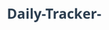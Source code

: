 # Daily-Tracker-
<!DOCTYPE html>
<html lang="en">
<head>
    <meta charset="UTF-8">
    <meta name="viewport" content="width=device-width, initial-scale=1.0">
    <title>Daily Finance Tracker</title>
    <style>
        * {
            box-sizing: border-box;
            font-family: 'Segoe UI', Tahoma, Geneva, Verdana, sans-serif;
        }
        
        body {
            margin: 0;
            padding: 20px;
            background-color: #f5f7fa;
            color: #333;
        }
        
        .container {
            max-width: 1200px;
            margin: 0 auto;
            background-color: white;
            border-radius: 10px;
            box-shadow: 0 0 20px rgba(0, 0, 0, 0.1);
            padding: 20px;
        }
        
        h1 {
            text-align: center;
            color: #2c3e50;
            margin-bottom: 30px;
        }
        
        .summary-container {
            display: flex;
            justify-content: space-between;
            margin-bottom: 30px;
            gap: 20px;
        }
        
        .summary-box {
            flex: 1;
            background-color: #f8f9fa;
            border: 1px solid #e9ecef;
            border-radius: 8px;
            padding: 20px;
            text-align: center;
        }
        
        .summary-box.income {
            border-top: 5px solid #27ae60;
        }
        
        .summary-box.expense {
            border-top: 5px solid #e74c3c;
        }
        
        .summary-box.cash {
            border-top: 5px solid #3498db;
        }
        
        .summary-title {
            font-size: 1.2rem;
            margin-bottom: 10px;
            font-weight: bold;
        }
        
        .summary-value {
            font-size: 1.8rem;
            font-weight: bold;
        }
        
        .income-value {
            color: #27ae60;
        }
        
        .expense-value {
            color: #e74c3c;
        }
        
        .cash-value {
            color: #3498db;
        }
        
        .section-title {
            font-size: 1.5rem;
            margin: 30px 0 20px;
            color: #3498db;
            font-weight: bold;
            padding-bottom: 10px;
            border-bottom: 2px solid #3498db;
        }
        
        .month-header {
            text-align: center;
            font-size: 1.5rem;
            margin-bottom: 20px;
            color: #3498db;
            font-weight: bold;
        }
        
        table {
            width: 100%;
            border-collapse: collapse;
            margin-top: 20px;
            margin-bottom: 30px;
        }
        
        th, td {
            padding: 12px 15px;
            text-align: left;
            border-bottom: 1px solid #ddd;
        }
        
        th {
            background-color: #3498db;
            color: white;
        }
        
        tr:nth-child(even) {
            background-color: #f2f2f2;
        }
        
        tr:hover {
            background-color: #e9f7fe;
        }
        
        input[type="text"], input[type="number"] {
            width: 100%;
            padding: 8px;
            border: 1px solid #ddd;
            border-radius: 4px;
        }
        
        .add-row-btn {
            background-color: #2ecc71;
            color: white;
            border: none;
            padding: 10px 15px;
            border-radius: 4px;
            cursor: pointer;
            margin-top: 15px;
            font-size: 16px;
            display: block;
            width: 100%;
        }
        
        .add-row-btn:hover {
            background-color: #27ae60;
        }
        
        .save-btn {
            background-color: #3498db;
            color: white;
            border: none;
            padding: 8px 12px;
            border-radius: 4px;
            cursor: pointer;
        }
        
        .save-btn:hover {
            background-color: #2980b9;
        }
        
        .footer {
            text-align: center;
            margin-top: 30px;
            color: #7f8c8d;
            font-size: 0.9rem;
        }
    </style>
</head>
<body>
    <div class="container">
        <h1>Daily Finance Tracker</h1>
        
        <div class="month-header" id="current-month"></div>
        
        <div class="summary-container">
            <div class="summary-box income">
                <div class="summary-title">Total Income</div>
                <div class="summary-value income-value" id="total-income">Rs. 0.00</div>
            </div>
            
            <div class="summary-box expense">
                <div class="summary-title">Total Expenditures</div>
                <div class="summary-value expense-value" id="total-expense">Rs. 0.00</div>
            </div>
            
            <div class="summary-box cash">
                <div class="summary-title">Cash in Hand</div>
                <div class="summary-value cash-value" id="cash-in-hand">Rs. 0.00</div>
            </div>
        </div>
        
        <div class="section-title">Income Entries</div>
        
        <table id="income-table">
            <thead>
                <tr>
                    <th>S.No</th>
                    <th>Detail</th>
                    <th>Amount (Rs.)</th>
                    <th>Date</th>
                    <th>Time</th>
                    <th>Date Wise Total</th>
                </tr>
            </thead>
            <tbody>
                <!-- Income rows will be added dynamically -->
            </tbody>
        </table>
        
        <button class="add-row-btn" id="add-income-row">Add New Income</button>
        
        <div class="section-title">Expenditure Entries</div>
        
        <table id="expense-table">
            <thead>
                <tr>
                    <th>S.No</th>
                    <th>Detail</th>
                    <th>Amount (Rs.)</th>
                    <th>Date</th>
                    <th>Time</th>
                    <th>Date Wise Total</th>
                </tr>
            </thead>
            <tbody>
                <!-- Expense rows will be added dynamically -->
            </tbody>
        </table>
        
        <button class="add-row-btn" id="add-expense-row">Add New Expenditure</button>
        
        <div class="footer">
            <p>Entries automatically record date and time when amount is entered</p>
        </div>
    </div>

    <script>
        document.addEventListener('DOMContentLoaded', function() {
            // Get current month and year
            const now = new Date();
            const monthNames = ["January", "February", "March", "April", "May", "June",
                "July", "August", "September", "October", "November", "December"
            ];
            document.getElementById('current-month').textContent = 
                `${monthNames[now.getMonth()]} ${now.getFullYear()}`;
            
            // Table references
            const incomeTableBody = document.querySelector('#income-table tbody');
            const expenseTableBody = document.querySelector('#expense-table tbody');
            const addIncomeBtn = document.getElementById('add-income-row');
            const addExpenseBtn = document.getElementById('add-expense-row');
            
            // Summary elements
            const totalIncomeElement = document.getElementById('total-income');
            const totalExpenseElement = document.getElementById('total-expense');
            const cashInHandElement = document.getElementById('cash-in-hand');
            
            // Load data from localStorage if available
            let incomes = JSON.parse(localStorage.getItem('incomes')) || [];
            let expenses = JSON.parse(localStorage.getItem('expenses')) || [];
            
            // Function to calculate date-wise totals
            function calculateDateWiseTotals(entries) {
                const dateTotals = {};
                
                entries.forEach(entry => {
                    if (!dateTotals[entry.date]) {
                        dateTotals[entry.date] = 0;
                    }
                    dateTotals[entry.date] += parseFloat(entry.amount);
                });
                
                return dateTotals;
            }
            
            // Function to update summary boxes
            function updateSummary() {
                let totalIncome = 0;
                let totalExpense = 0;
                
                incomes.forEach(income => {
                    totalIncome += parseFloat(income.amount);
                });
                
                expenses.forEach(expense => {
                    totalExpense += parseFloat(expense.amount);
                });
                
                totalIncomeElement.textContent = `Rs. ${totalIncome.toFixed(2)}`;
                totalExpenseElement.textContent = `Rs. ${totalExpense.toFixed(2)}`;
                cashInHandElement.textContent = `Rs. ${(totalIncome - totalExpense).toFixed(2)}`;
            }
            
            // Render income rows
            function renderIncomeRows() {
                incomeTableBody.innerHTML = '';
                const dateTotals = calculateDateWiseTotals(incomes);
                
                incomes.forEach((income, index) => {
                    const row = document.createElement('tr');
                    
                    row.innerHTML = `
                        <td>${index + 1}</td>
                        <td>${income.detail}</td>
                        <td>Rs. ${parseFloat(income.amount).toFixed(2)}</td>
                        <td>${income.date || ''}</td>
                        <td>${income.time || ''}</td>
                        <td>${income.date ? `Rs. ${dateTotals[income.date].toFixed(2)}` : ''}</td>
                    `;
                    
                    incomeTableBody.appendChild(row);
                });
                
                updateSummary();
            }
            
            // Render expense rows
            function renderExpenseRows() {
                expenseTableBody.innerHTML = '';
                const dateTotals = calculateDateWiseTotals(expenses);
                
                expenses.forEach((expense, index) => {
                    const row = document.createElement('tr');
                    
                    row.innerHTML = `
                        <td>${index + 1}</td>
                        <td>${expense.detail}</td>
                        <td>Rs. ${parseFloat(expense.amount).toFixed(2)}</td>
                        <td>${expense.date || ''}</td>
                        <td>${expense.time || ''}</td>
                        <td>${expense.date ? `Rs. ${dateTotals[expense.date].toFixed(2)}` : ''}</td>
                    `;
                    
                    expenseTableBody.appendChild(row);
                });
                
                updateSummary();
            }
            
            // Add new income row
            addIncomeBtn.addEventListener('click', function() {
                const newRow = document.createElement('tr');
                newRow.innerHTML = `
                    <td>${incomes.length + 1}</td>
                    <td><input type="text" class="detail-input" placeholder="Enter income details"></td>
                    <td><input type="number" class="amount-input" placeholder="0.00" step="0.01"></td>
                    <td></td>
                    <td></td>
                    <td></td>
                `;
                
                incomeTableBody.appendChild(newRow);
                
                // Focus on the detail input
                newRow.querySelector('.detail-input').focus();
                
                // Add event to amount input to save when entered
                const amountInput = newRow.querySelector('.amount-input');
                amountInput.addEventListener('blur', function() {
                    if (this.value) {
                        const now = new Date();
                        const dateString = now.toLocaleDateString();
                        const timeString = now.toLocaleTimeString();
                        
                        // Update the date and time cells
                        newRow.cells[3].textContent = dateString;
                        newRow.cells[4].textContent = timeString;
                        
                        // Save to incomes array
                        incomes.push({
                            detail: newRow.querySelector('.detail-input').value,
                            amount: parseFloat(this.value).toFixed(2),
                            date: dateString,
                            time: timeString
                        });
                        
                        // Save to localStorage
                        localStorage.setItem('incomes', JSON.stringify(incomes));
                        
                        // Convert inputs to text
                        newRow.cells[1].textContent = newRow.querySelector('.detail-input').value;
                        newRow.cells[2].textContent = 'Rs. ' + parseFloat(this.value).toFixed(2);
                        
                        // Update the rows and summary
                        renderIncomeRows();
                    }
                });
            });
            
            // Add new expense row
            addExpenseBtn.addEventListener('click', function() {
                const newRow = document.createElement('tr');
                newRow.innerHTML = `
                    <td>${expenses.length + 1}</td>
                    <td><input type="text" class="detail-input" placeholder="Enter expense details"></td>
                    <td><input type="number" class="amount-input" placeholder="0.00" step="0.01"></td>
                    <td></td>
                    <td></td>
                    <td></td>
                `;
                
                expenseTableBody.appendChild(newRow);
                
                // Focus on the detail input
                newRow.querySelector('.detail-input').focus();
                
                // Add event to amount input to save when entered
                const amountInput = newRow.querySelector('.amount-input');
                amountInput.addEventListener('blur', function() {
                    if (this.value) {
                        const now = new Date();
                        const dateString = now.toLocaleDateString();
                        const timeString = now.toLocaleTimeString();
                        
                        // Update the date and time cells
                        newRow.cells[3].textContent = dateString;
                        newRow.cells[4].textContent = timeString;
                        
                        // Save to expenses array
                        expenses.push({
                            detail: newRow.querySelector('.detail-input').value,
                            amount: parseFloat(this.value).toFixed(2),
                            date: dateString,
                            time: timeString
                        });
                        
                        // Save to localStorage
                        localStorage.setItem('expenses', JSON.stringify(expenses));
                        
                        // Convert inputs to text
                        newRow.cells[1].textContent = newRow.querySelector('.detail-input').value;
                        newRow.cells[2].textContent = 'Rs. ' + parseFloat(this.value).toFixed(2);
                        
                        // Update the rows and summary
                        renderExpenseRows();
                    }
                });
            });
            
            // Initial render
            renderIncomeRows();
            renderExpenseRows();
        });
    </script>
</body>
</html>
